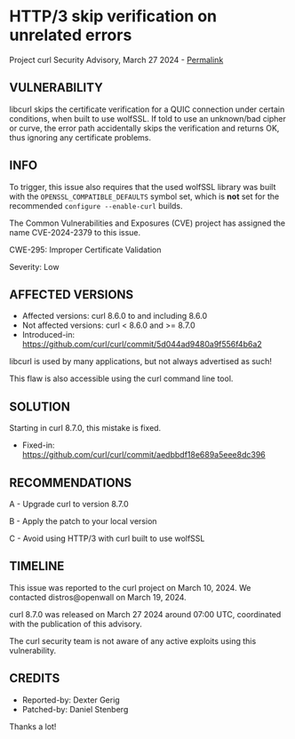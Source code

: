 HTTP/3 skip verification on unrelated errors
============================================

Project curl Security Advisory, March 27 2024 -
[Permalink](https://curl.se/docs/CVE-2024-2379.html)

VULNERABILITY
-------------

libcurl skips the certificate verification for a QUIC connection under certain
conditions, when built to use wolfSSL. If told to use an unknown/bad cipher or
curve, the error path accidentally skips the verification and returns OK, thus
ignoring any certificate problems.

INFO
----

To trigger, this issue also requires that the used wolfSSL library was built
with the `OPENSSL_COMPATIBLE_DEFAULTS` symbol set, which is **not** set for
the recommended `configure --enable-curl` builds.

The Common Vulnerabilities and Exposures (CVE) project has assigned the name
CVE-2024-2379 to this issue.

CWE-295: Improper Certificate Validation

Severity: Low

AFFECTED VERSIONS
-----------------

- Affected versions: curl 8.6.0 to and including 8.6.0
- Not affected versions: curl < 8.6.0 and >= 8.7.0
- Introduced-in: https://github.com/curl/curl/commit/5d044ad9480a9f556f4b6a2

libcurl is used by many applications, but not always advertised as such!

This flaw is also accessible using the curl command line tool.

SOLUTION
------------

Starting in curl 8.7.0, this mistake is fixed.

- Fixed-in: https://github.com/curl/curl/commit/aedbbdf18e689a5eee8dc396

RECOMMENDATIONS
--------------

 A - Upgrade curl to version 8.7.0

 B - Apply the patch to your local version

 C - Avoid using HTTP/3 with curl built to use wolfSSL

TIMELINE
--------

This issue was reported to the curl project on March 10, 2024. We contacted
distros@openwall on March 19, 2024.

curl 8.7.0 was released on March 27 2024 around 07:00 UTC, coordinated with
the publication of this advisory.

The curl security team is not aware of any active exploits using this
vulnerability.

CREDITS
-------

- Reported-by: Dexter Gerig
- Patched-by: Daniel Stenberg

Thanks a lot!
